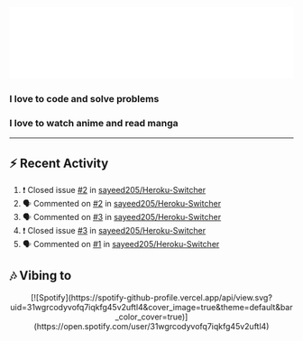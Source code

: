 <div align="center">
<img src="https://raw.githubusercontent.com/sayeed205/sayeed205/master/header.svg">
</div>
  
### I love to code and solve problems

### I love to watch anime and read manga

---
## ⚡ Recent Activity
<!--START_SECTION:activity-->
1. ❗️ Closed issue [#2](https://github.com/sayeed205/Heroku-Switcher/issues/2) in [sayeed205/Heroku-Switcher](https://github.com/sayeed205/Heroku-Switcher)
2. 🗣 Commented on [#2](https://github.com/sayeed205/Heroku-Switcher/issues/2) in [sayeed205/Heroku-Switcher](https://github.com/sayeed205/Heroku-Switcher)
3. 🗣 Commented on [#3](https://github.com/sayeed205/Heroku-Switcher/issues/3) in [sayeed205/Heroku-Switcher](https://github.com/sayeed205/Heroku-Switcher)
4. ❗️ Closed issue [#3](https://github.com/sayeed205/Heroku-Switcher/issues/3) in [sayeed205/Heroku-Switcher](https://github.com/sayeed205/Heroku-Switcher)
5. 🗣 Commented on [#1](https://github.com/sayeed205/Heroku-Switcher/issues/1) in [sayeed205/Heroku-Switcher](https://github.com/sayeed205/Heroku-Switcher)
<!--END_SECTION:activity-->

## 🎶 Vibing to
<div align="center">
[![Spotify](https://spotify-github-profile.vercel.app/api/view.svg?uid=31wgrcodyvofq7iqkfg45v2uftl4&cover_image=true&theme=default&bar_color_cover=true)](https://open.spotify.com/user/31wgrcodyvofq7iqkfg45v2uftl4)
</div>
